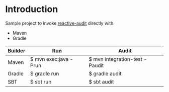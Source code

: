 # Introduction
Sample project to invoke [reactive-audit](https://github.com/octo-online/reactive-audit) directly with

* Maven
* Gradle

Builder| Run | Audit
:-- | ---| ---
Maven | $ mvn exec:java -Prun | $ mvn integration-test -Paudit
Gradle | $ gradle run | $ gradle audit
SBT | $ sbt run | $ sbt audit

    
